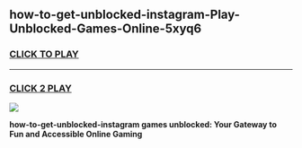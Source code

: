 
## how-to-get-unblocked-instagram-Play-Unblocked-Games-Online-5xyq6
<h3>
<a href="https://premium76.site?title=how-to-get-unblocked-instagram&ref=25A">CLICK TO PLAY</a></h3>
<hr>

<h3>
<a href="https://premium76.site?title=how-to-get-unblocked-instagram&ref=25A">CLICK 2 PLAY</a>
  
</h3>

<a href="https://premium76.site?title=how-to-get-unblocked-instagram&ref=25A"><img src="https://clearcache.store/games.png"></a>


**how-to-get-unblocked-instagram games unblocked: Your Gateway to Fun and Accessible Online Gaming**
